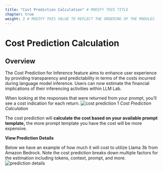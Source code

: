 ```yaml
---
title: "Cost Prediction Calculation" # MODIFY THIS TITLE
chapter: true
weight: 2 # MODIFY THIS VALUE TO REFLECT THE ORDERING OF THE MODULES
---
```


# Cost Prediction Calculation <!-- MODIFY THIS HEADING -->
## Overview

The Cost Prediction for Inference feature aims to enhance user experience by providing transparency and predictability in terms of the costs incurred during language model inference. Users can now estimate the financial implications of their inferencing activities within LLM Lab. 

When looking at the responses that were returned from your prompt, you’ll see a cost indication for each return.
![cost prediction 1](/images/costprediction1.png) 
*Cost Prediction Calculation*

The cost prediction will **calculate the cost based on your available prompt template,** the more prompt template you have the cost will be more expensive.

**View Prediction Details**

Below we have an example of how much it will cost to utilize Llama 3b from Amazon Bedrock. Note the cost prediction breaks down multiple factors for the estimation including tokens, context, prompt, and more.
![prediction details](/images/predictiondetails.png)
